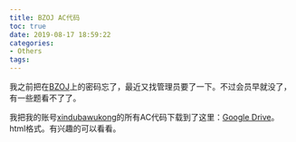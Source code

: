 ```yaml
---
title: BZOJ AC代码
toc: true
date: 2019-08-17 18:59:22
categories:
- Others
tags:
---
```

我之前把在<a href="https://www.lydsy.com/JudgeOnline/">BZOJ</a>上的密码忘了，最近又找管理员要了一下。不过会员早就没了，有一些题看不了了。

我把我的账号<a href="https://www.lydsy.com/JudgeOnline/userinfo.php?user=xindubawukong">xindubawukong</a>的所有AC代码下载到了这里：<a href="https://drive.google.com/file/d/1-ESuVcr7nbZXNl7AWlfIVl5MoIC-nA6v/view?usp=sharing">Google Drive</a>。html格式。有兴趣的可以看看。
